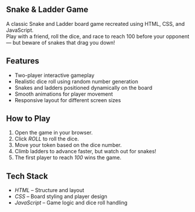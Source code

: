 Snake & Ladder Game
----------------------
A classic Snake and Ladder board game recreated using HTML, CSS, and JavaScript.  
Play with a friend, roll the dice, and race to reach 100 before your opponent — but beware of snakes that drag you down!

## Features
-  Two-player interactive gameplay  
-  Realistic dice roll using random number generation  
-  Snakes and ladders positioned dynamically on the board  
-  Smooth animations for player movement  
-  Responsive layout for different screen sizes  

##  How to Play
1. Open the game in your browser.  
2. Click *ROLL* to roll the dice.  
3. Move your token based on the dice number.  
4. Climb ladders to advance faster, but watch out for snakes!  
5. The first player to reach *100* wins the game.

##  Tech Stack
- *HTML* – Structure and layout  
- *CSS* – Board styling and player design  
- *JavaScript* – Game logic and dice roll handling

